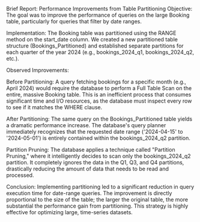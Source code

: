 Brief Report: Performance Improvements from Table Partitioning
Objective:
The goal was to improve the performance of queries on the large Booking table, particularly for queries that filter by date ranges.

Implementation:
The Booking table was partitioned using the RANGE method on the start_date column. We created a new partitioned table structure (Bookings_Partitioned) and established separate partitions for each quarter of the year 2024 (e.g., bookings_2024_q1, bookings_2024_q2, etc.).

Observed Improvements:

Before Partitioning: A query fetching bookings for a specific month (e.g., April 2024) would require the database to perform a Full Table Scan on the entire, massive Booking table. This is an inefficient process that consumes significant time and I/O resources, as the database must inspect every row to see if it matches the WHERE clause.

After Partitioning: The same query on the Bookings_Partitioned table yields a dramatic performance increase. The database's query planner immediately recognizes that the requested date range ('2024-04-15' to '2024-05-01') is entirely contained within the bookings_2024_q2 partition.

Partition Pruning: The database applies a technique called "Partition Pruning," where it intelligently decides to scan only the bookings_2024_q2 partition. It completely ignores the data in the Q1, Q3, and Q4 partitions, drastically reducing the amount of data that needs to be read and processed.

Conclusion:
Implementing partitioning led to a significant reduction in query execution time for date-range queries. The improvement is directly proportional to the size of the table; the larger the original table, the more substantial the performance gain from partitioning. This strategy is highly effective for optimizing large, time-series datasets.